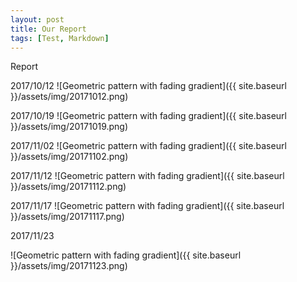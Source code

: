 ```yaml
---
layout: post
title: Our Report
tags: [Test, Markdown]
---
```

Report

2017/10/12
![Geometric pattern with fading gradient]({{ site.baseurl }}/assets/img/20171012.png)

2017/10/19
![Geometric pattern with fading gradient]({{ site.baseurl }}/assets/img/20171019.png)

2017/11/02
![Geometric pattern with fading gradient]({{ site.baseurl }}/assets/img/20171102.png)

2017/11/12
![Geometric pattern with fading gradient]({{ site.baseurl }}/assets/img/20171112.png)

2017/11/17
![Geometric pattern with fading gradient]({{ site.baseurl }}/assets/img/20171117.png)

2017/11/23

![Geometric pattern with fading gradient]({{ site.baseurl }}/assets/img/20171123.png)

